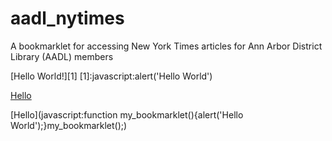 # aadl_nytimes
A bookmarklet for accessing New York Times articles for Ann Arbor District Library (AADL) members

[Hello World!][1]
[1]:javascript:alert('Hello World')

<a href="javascript:function my_bookmarklet()
                {alert('Hello World');}
                my_bookmarklet();">Hello</a>


[Hello](javascript:function my_bookmarklet(\){alert('Hello World'\);}my_bookmarklet(\);)
